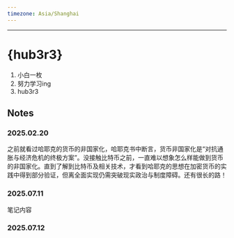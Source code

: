 ```yaml
---
timezone: Asia/Shanghai
---
```




---

# {hub3r3}

1. 小白一枚
2. 努力学习ing
3. hub3r3

## Notes

<!-- Content_START -->
### 2025.02.20
   之前就看过哈耶克的货币的非国家化，哈耶克书中断言，货币非国家化是“对抗通胀与经济危机的终极方案”。没接触比特币之前，一直难以想象怎么样能做到货币的非国家化。直到了解到比特币及相关技术，才看到哈耶克的思想在加密货币的实践中得到部分验证，但离全面实现仍需突破现实政治与制度障碍。还有很长的路！
### 2025.07.11

笔记内容

### 2025.07.12

<!-- Content_END -->
